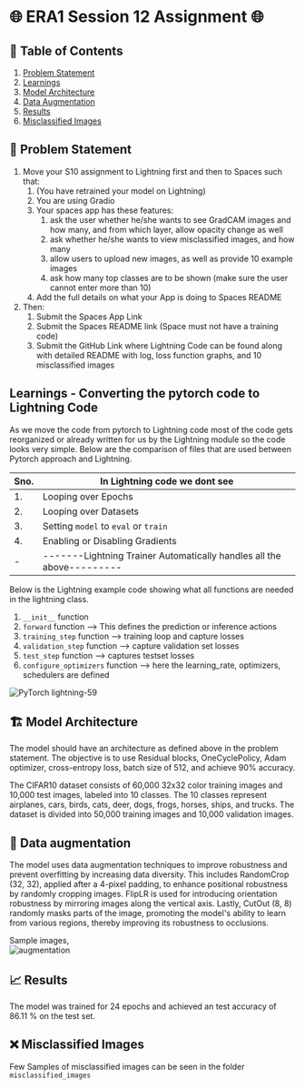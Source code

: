 # 🌐 ERA1 Session 12 Assignment 🌐

## 📌 Table of Contents

1. [Problem Statement](#problem-statement)
2. [Learnings](#learnings)
3. [Model Architecture](#model-architecture)
4. [Data Augmentation](#data-augmentation)
5. [Results](#results)
6. [Misclassified Images](#misclassified-images)

## 🎯 Problem Statement

1. Move your S10 assignment to Lightning first and then to Spaces such that:  
    1. (You have retrained your model on Lightning)  
    2. You are using Gradio  
    3. Your spaces app has these features:  
        1. ask the user whether he/she wants to see GradCAM images and how many, and from which layer, allow opacity change as well  
        2. ask whether he/she wants to view misclassified images, and how many  
        3. allow users to upload new images, as well as provide 10 example images  
        4. ask how many top classes are to be shown (make sure the user cannot enter more than 10)  
    4. Add the full details on what your App is doing to Spaces README   
2. Then:  
    1. Submit the Spaces App Link  
    2. Submit the Spaces README link (Space must not have a training code)
    3. Submit the GitHub Link where Lightning Code can be found along with detailed README with log, loss function graphs, and 10 misclassified images

## Learnings - Converting the pytorch code to Lightning Code
As we move the code from pytorch to Lightning code most of the code gets reorganized or already written for us by the Lightning module so the code looks very simple. Below are the comparison of files that are used between Pytorch approach and Lightning.

| Sno.| In Lightning code we dont see |
|-----|-----------------------------------------|
|1.  | Looping over Epochs|
|2.  | Looping over Datasets|
|3.  | Setting `model` to `eval` or `train`|
|4.  | Enabling or Disabling Gradients|
|-|-------Lightning Trainer Automatically handles all the above---------|-|

Below is the Lightning example code showing what all functions are needed in the lightning class.
1. `__init__` function
2. `forward` function --> This defines the prediction or inference actions
3. `training_step` function --> training loop and capture losses
4. `validation_step` function --> capture validation set losses
5. `test_step` function --> captures testset losses
6. `configure_optimizers` function --> here the learning_rate, optimizers, schedulers are defined

![PyTorch lightning-59](https://github.com/phaninandula/ERA-Session12/assets/30425824/f30307c2-bf52-4a81-9b3b-d3b619bb8d5c)

## 🏗 Model Architecture

The model should have an architecture as defined above in the problem statement. The objective is to use Residual blocks, OneCyclePolicy, Adam optimizer, cross-entropy loss, batch size of 512, and achieve 90% accuracy. 

The CIFAR10 dataset consists of 60,000 32x32 color training images and 10,000 test images, labeled into 10 classes. The 10 classes represent airplanes, cars, birds, cats, deer, dogs, frogs, horses, ships, and trucks. The dataset is divided into 50,000 training images and 10,000 validation images.


## 🎨 Data augmentation 
The model uses data augmentation techniques to improve robustness and prevent overfitting by increasing data diversity. This includes RandomCrop (32, 32), applied after a 4-pixel padding, to enhance positional robustness by randomly cropping images. FlipLR is used for introducing orientation robustness by mirroring images along the vertical axis. Lastly, CutOut (8, 8) randomly masks parts of the image, promoting the model's ability to learn from various regions, thereby improving its robustness to occlusions.

Sample images,  
![augmentation](./images/dataloader_preview.png)

## 📈 Results

The model was trained for 24 epochs and achieved an test accuracy of 86.11 % on the test set. 

## ❌ Misclassified Images

Few Samples of misclassified images can be seen in the folder `misclassified_images`  
